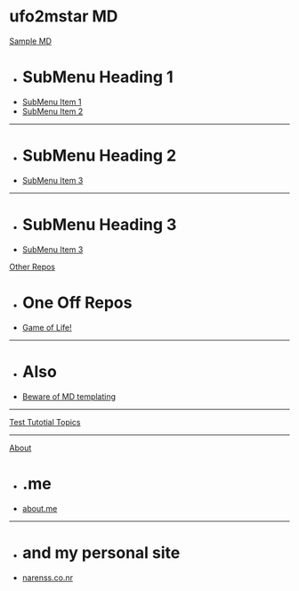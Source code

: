 # ufo2mstar MD

[Sample MD]()

  * # SubMenu Heading 1
  * [SubMenu Item 1](subitem1.md)
  * [SubMenu Item 2](subitem2.md)
  - - - -
  * # SubMenu Heading 2
  * [SubMenu Item 3](subitem3.md)
  - - - -
  * # SubMenu Heading 3
  * [SubMenu Item 3](subitem3.md)

[Other Repos]()

  * # One Off Repos
  * [Game of Life!](game_of_life)
  - - - -
  * # Also
  * [Beware of MD templating]()
  
- - - -
[Test Tutotial Topics](qa\ttt.md)  

- - - -
[About]()

  * # .me
  * [about.me](https://about.me/narenss)
  - - - -
  * # and my personal site
  * [narenss.co.nr](https://narenss.co.nr)